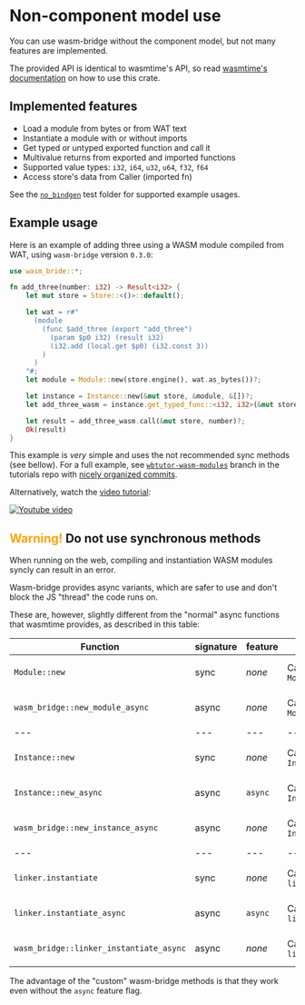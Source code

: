 # Non-component model use

You can use wasm-bridge without the component model, but not many features are implemented.

The provided API is identical to wasmtime's API, so read [wasmtime's documentation](https://docs.wasmtime.dev/) on how to use this crate.

## Implemented features

- Load a module from bytes or from WAT text
- Instantiate a module with or without imports
- Get typed or untyped exported function and call it
- Multivalue returns from exported and imported functions
- Supported value types: `i32`, `i64`, `u32`, `u64`, `f32`, `f64`
- Access store's data from Caller (imported fn)

See the [`no_bindgen`](/tests/no_bindgen) test folder for supported example usages.


## Example usage

Here is an example of adding three using a WASM module compiled from WAT, using `wasm-bridge` version `0.3.0`:

```rust
use wasm_bride::*;

fn add_three(number: i32) -> Result<i32> {
    let mut store = Store::<()>::default();

    let wat = r#"
      (module
        (func $add_three (export "add_three")
          (param $p0 i32) (result i32)
          (i32.add (local.get $p0) (i32.const 3))
        )
      )
    "#;
    let module = Module::new(store.engine(), wat.as_bytes())?;

    let instance = Instance::new(&mut store, &module, &[])?;
    let add_three_wasm = instance.get_typed_func::<i32, i32>(&mut store, "add_three")?;

    let result = add_three_wasm.call(&mut store, number)?;
    Ok(result)
}
```

This example is *very* simple and uses the not recommended sync methods (see bellow).
For a full example, see [`wbtutor-wasm-modules`](https://github.com/kajacx/wasm-tutorials/tree/wbtutor-wasm-modules) branch in the tutorials repo with [nicely organized commits](https://github.com/kajacx/wasm-tutorials/commits/wbtutor-wasm-modules).

Alternatively, watch the [video tutorial](https://youtu.be/CqpZjouAOvg):

[![Youtube video](https://img.youtube.com/vi/CqpZjouAOvg/0.jpg)](https://youtu.be/CqpZjouAOvg)

## <b style="color: orange">Warning!</b> Do not use synchronous methods

When running on the web, compiling and instantiation WASM modules syncly can result in an error.

Wasm-bridge provides async variants, which are safer to use and don't block the JS "thread" the code runs on.

These are, however, slightly different from the "normal" async functions that wasmtime provides, as described in this table:

| Function | signature | feature | Desktop runtime | Web runtime |
| --- | --- | --- | --- | --- |
| `Module::new` | sync | *none* | Calls wasmtime's `Module::new` | Calls the sync `new WebAssembly.Module()` constructor ❌ |
| `wasm_bridge::new_module_async` | async | *none* | Calls wasmtime's `Module::new` | Calls the async `WebAssembly.compile()` function ✅ |
| --- | --- | --- | --- | --- |
| `Instance::new` | sync | *none* | Calls wasmtime's `Instance::new` | Calls the sync `new WebAssembly.Instance()` constructor ❌ |
| `Instance::new_async` | async | `async` | Calls wasmtime's `Instance::new_async` | Calls the async `new WebAssembly.instantiate()` function ✅ |
| `wasm_bridge::new_instance_async` | async | *none* | Calls wasmtime's `Instance::new` | Calls the async `new WebAssembly.instantiate()` function ✅ |
| --- | --- | --- | --- | --- |
| `linker.instantiate` | sync | *none* | Calls wasmtime's `linker.instantiate` | Calls the sync `new WebAssembly.Instance()` constructor ❌ |
| `linker.instantiate_async` | async | `async` | Calls wasmtime's `linker.instantiate_async` | Calls the async `new WebAssembly.instantiate()` function ✅ |
| `wasm_bridge::linker_instantiate_async` | async | *none* | Calls wasmtime's `linker.instantiate` | Calls the async `new WebAssembly.instantiate()` function ✅ |

The advantage of the "custom" wasm-bridge methods is that they work even without the `async` feature flag.

